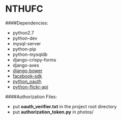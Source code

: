 # NTHUFC

####Dependencies:
* python2.7
* python-dev
* mysql-server
* python-pip
* python-mysqldb
* django-crispy-forms
* django-axes
* [django-bower](http://django-bower.readthedocs.org/en/latest/installation.html)
* [facebook-sdk](https://github.com/EelaiWind/facebook-sdk)
* [python_oauth](https://github.com/EelaiWind/python_oauth)
* [python-flickr-api](https://github.com/EelaiWind/python-flickr-api)

####Authorization Files:
* put **oauth_verifier.txt** in the project root directory
* put **authorization_token.py** in photos/
